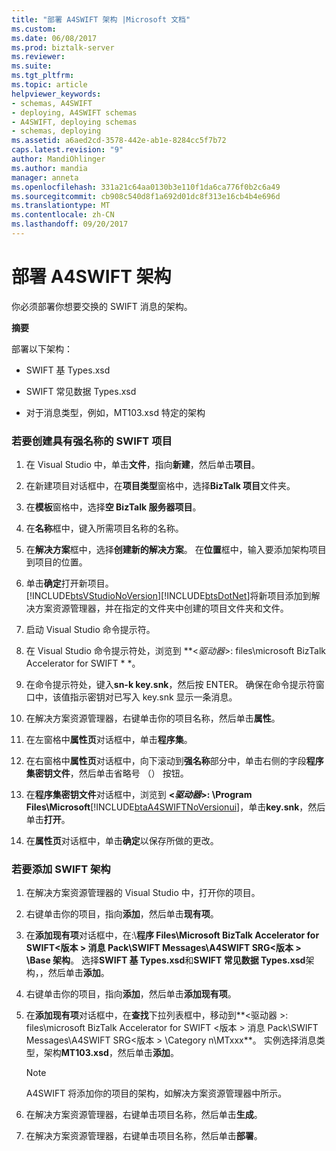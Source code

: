 ```yaml
---
title: "部署 A4SWIFT 架构 |Microsoft 文档"
ms.custom: 
ms.date: 06/08/2017
ms.prod: biztalk-server
ms.reviewer: 
ms.suite: 
ms.tgt_pltfrm: 
ms.topic: article
helpviewer_keywords:
- schemas, A4SWIFT
- deploying, A4SWIFT schemas
- A4SWIFT, deploying schemas
- schemas, deploying
ms.assetid: a6aed2cd-3578-442e-ab1e-8284cc5f7b72
caps.latest.revision: "9"
author: MandiOhlinger
ms.author: mandia
manager: anneta
ms.openlocfilehash: 331a21c64aa0130b3e110f1da6ca776f0b2c6a49
ms.sourcegitcommit: cb908c540d8f1a692d01dc8f313e16cb4b4e696d
ms.translationtype: MT
ms.contentlocale: zh-CN
ms.lasthandoff: 09/20/2017
---
```

# <a name="deploying-a4swift-schemas"></a>部署 A4SWIFT 架构
你必须部署你想要交换的 SWIFT 消息的架构。  
  
 **摘要**  
  
 部署以下架构：  
  
-   SWIFT 基 Types.xsd  
  
-   SWIFT 常见数据 Types.xsd  
  
-   对于消息类型，例如，MT103.xsd 特定的架构  
  
### <a name="to-create-a-strong-named-swift-project"></a>若要创建具有强名称的 SWIFT 项目  
  
1.  在 Visual Studio 中，单击**文件**，指向**新建**，然后单击**项目**。  
  
2.  在新建项目对话框中，在**项目类型**窗格中，选择**BizTalk 项目**文件夹。  
  
3.  在**模板**窗格中，选择**空 BizTalk 服务器项目**。  
  
4.  在**名称**框中，键入所需项目名称的名称。  
  
5.  在**解决方案**框中，选择**创建新的解决方案**。 在**位置**框中，输入要添加架构项目到项目的位置。  
  
6.  单击**确定**打开新项目。  
    [!INCLUDE[btsVStudioNoVersion](../../includes/btsvstudionoversion-md.md)][!INCLUDE[btsDotNet](../../includes/btsdotnet-md.md)]将新项目添加到解决方案资源管理器，并在指定的文件夹中创建的项目文件夹和文件。  
  
7.  启动 Visual Studio 命令提示符。  
  
8.  在 Visual Studio 命令提示符处，浏览到  **\<*驱动器*>: files\microsoft BizTalk Accelerator for SWIFT * *。  
  
9. 在命令提示符处，键入**sn-k key.snk**，然后按 ENTER。 确保在命令提示符窗口中，该值指示密钥对已写入 key.snk 显示一条消息。  
  
10. 在解决方案资源管理器，右键单击你的项目名称，然后单击**属性**。  
  
11. 在左窗格中**属性页**对话框中，单击**程序集**。  
  
12. 在右窗格中**属性页**对话框中，向下滚动到**强名称**部分中，单击右侧的字段**程序集密钥文件**，然后单击省略号 （） 按钮。  
  
13. 在**程序集密钥文件**对话框中，浏览到  **\<*驱动器*>: \Program Files\Microsoft**[!INCLUDE[btaA4SWIFTNoVersionui](../../includes/btaa4swiftnoversionui-md.md)]，单击**key.snk**，然后单击**打开**。  
  
14. 在**属性页**对话框中，单击**确定**以保存所做的更改。  
  
### <a name="to-add-a-swift-schema"></a>若要添加 SWIFT 架构  
  
1.  在解决方案资源管理器的 Visual Studio 中，打开你的项目。  
  
2.  右键单击你的项目，指向**添加**，然后单击**现有项**。  
  
3.  在**添加现有项**对话框中，在:\\**程序 Files\Microsoft BizTalk Accelerator for SWIFT\<版本 > 消息 Pack\SWIFT Messages\A4SWIFT SRG\<版本 > \Base 架构**。 选择**SWIFT 基 Types.xsd**和**SWIFT 常见数据 Types.xsd**架构，，然后单击**添加**。  
  
4.  右键单击你的项目，指向**添加**，然后单击**添加现有项**。  
  
5.  在**添加现有项**对话框中，在**查找**下拉列表框中，移动到**\<驱动器 >: files\microsoft BizTalk Accelerator for SWIFT \<版本 > 消息 Pack\SWIFT Messages\A4SWIFT SRG\<版本 > \Category n\MTxxx**。 实例选择消息类型，架构**MT103.xsd**，然后单击**添加**。  
  
    > [!NOTE]
    >  A4SWIFT 将添加你的项目的架构，如解决方案资源管理器中所示。  
  
6.  在解决方案资源管理器，右键单击项目名称，然后单击**生成**。  
  
7.  在解决方案资源管理器，右键单击项目名称，然后单击**部署**。